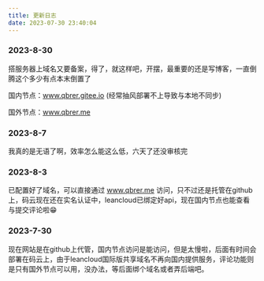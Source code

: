 ```yaml
---
title: 更新日志
date: 2023-07-30 23:40:04
---
```

### 2023-8-30

搭服务器上域名又要备案，得了，就这样吧，开摆，最重要的还是写博客，一直倒腾这个多少有点本末倒置了

国内节点：www.qbrer.gitee.io (经常抽风部署不上导致与本地不同步)

国外节点：www.qbrer.me



### 2023-8-7

我真的是无语了啊，效率怎么能这么低，六天了还没审核完



### 2023-8-3

已配置好了域名，可以直接通过 www.qbrer.me 访问，只不过还是托管在github上，码云现在还在实名认证中，leancloud已绑定好api，现在国内节点也能查看与提交评论啦😁



### 2023-7-30

现在网站是在github上代管，国内节点访问是能访问，但是太慢啦，后面有时间会部署在码云上，由于leancloud国际版共享域名不再向国内提供服务，评论功能则是只有国外节点可以用，没办法，等后面绑个域名或者弄后端吧。